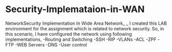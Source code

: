 # Security-Implemataion-in-WAN
NetworkSecurity Implementation In Wide Area Network_ _ I created this LAB environment for the assignment which is related to network security. So, in this scenario, I have configured the network using following implementations,  -Routing and Switching -SSH -RIP -VLANs -ACL -ZPF -FTP -WEB Servers -DNS -User control
